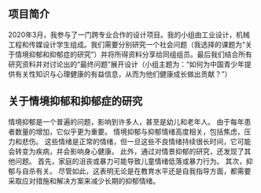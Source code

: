 ## 项目简介
2020年3月，我参与了一门跨专业合作的设计项目。我的小组由工业设计，机械工程和传媒设计学生组成。我们需要分别研究一个社会问题（我选择的课题为“关于情境抑郁和抑郁症的研究”）并将所得资料分享给同组组员。最后我们结合所有研究资料并对讨论出的“最终问题”展开设计（小组主题为：“如何为中国青少年提供有关性知识与心理健康的有益信息，从而为他们健康成长做出贡献？”）

## 关于情境抑郁和抑郁症的研究
情境抑郁是一个普遍的问题，影响到许多人，甚至是幼儿和老年人。 由于每年患者数量的增加，它似乎更为重要。 情境抑郁与抑郁情绪高度相关，包括焦虑，压力和悲伤。 这些情绪是正常的情绪，但一旦这些不良情绪持续很长时间，它可能会转变为疾病，并会影响身心健康。 此外，通过对情景抑郁的研究，还发现了其他问题。 首先，家庭的沮丧或暴力可能导致儿童情绪低落或暴力行为。 其次，抑郁与自杀有关。 尽管如此，这表明无论是在教育水平还是自我指导方面，都需要采取应对措施和解决方案来减少长期的抑郁情绪。

